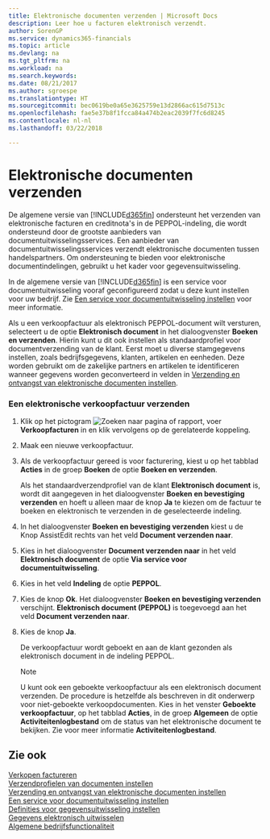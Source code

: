 ```yaml
---
title: Elektronische documenten verzenden | Microsoft Docs
description: Leer hoe u facturen elektronisch verzendt.
author: SorenGP
ms.service: dynamics365-financials
ms.topic: article
ms.devlang: na
ms.tgt_pltfrm: na
ms.workload: na
ms.search.keywords: 
ms.date: 08/21/2017
ms.author: sgroespe
ms.translationtype: HT
ms.sourcegitcommit: bec0619be0a65e3625759e13d2866ac615d7513c
ms.openlocfilehash: fae5e37b8f1fcca84a474b2eac2039f7fc6d8245
ms.contentlocale: nl-nl
ms.lasthandoff: 03/22/2018

---
```

# <a name="send-electronic-documents"></a>Elektronische documenten verzenden
De algemene versie van [!INCLUDE[d365fin](includes/d365fin_md.md)] ondersteunt het verzenden van elektronische facturen en creditnota's in de PEPPOL-indeling, die wordt ondersteund door de grootste aanbieders van documentuitwisselingsservices. Een aanbieder van documentuitwisselingsservices verzendt elektronische documenten tussen handelspartners. Om ondersteuning te bieden voor elektronische documentindelingen, gebruikt u het kader voor gegevensuitwisseling.  

 In de algemene versie van [!INCLUDE[d365fin](includes/d365fin_md.md)] is een service voor documentuitwisseling vooraf geconfigureerd zodat u deze kunt instellen voor uw bedrijf. Zie [Een service voor documentuitwisseling instellen](across-how-to-set-up-a-document-exchange-service.md) voor meer informatie.  

 Als u een verkoopfactuur als elektronisch PEPPOL-document wilt versturen, selecteert u de optie **Elektronisch document** in het dialoogvenster **Boeken en verzenden**. Hierin kunt u dit ook instellen als standaardprofiel voor documentverzending van de klant. Eerst moet u diverse stamgegevens instellen, zoals bedrijfsgegevens, klanten, artikelen en eenheden. Deze worden gebruikt om de zakelijke partners en artikelen te identificeren wanneer gegevens worden geconverteerd in velden in [Verzending en ontvangst van elektronische documenten instellen](across-how-to-set-up-electronic-document-sending-and-receiving.md).  

### <a name="to-send-an-electronic-sales-invoice"></a>Een elektronische verkoopfactuur verzenden  

1.  Klik op het pictogram ![Zoeken naar pagina of rapport](media/ui-search/search_small.png "pictogram Zoeken naar pagina of rapport"), voer **Verkoopfacturen** in en klik vervolgens op de gerelateerde koppeling.  

2.  Maak een nieuwe verkoopfactuur.  

3.  Als de verkoopfactuur gereed is voor facturering, kiest u op het tabblad **Acties** in de groep **Boeken** de optie **Boeken en verzenden**.  

     Als het standaardverzendprofiel van de klant **Elektronisch document** is, wordt dit aangegeven in het dialoogvenster **Boeken en bevestiging verzenden** en hoeft u alleen maar de knop **Ja** te kiezen om de factuur te boeken en elektronisch te verzenden in de geselecteerde indeling.  

4.  In het dialoogvenster **Boeken en bevestiging verzenden** kiest u de Knop AssistEdit rechts van het veld **Document verzenden naar**.  

5.  Kies in het dialoogvenster **Document verzenden naar** in het veld **Elektronisch document** de optie **Via service voor documentuitwisseling**.  

6.  Kies in het veld **Indeling** de optie **PEPPOL**.  

7.  Kies de knop **Ok**. Het dialoogvenster **Boeken en bevestiging verzenden** verschijnt. **Elektronisch document (PEPPOL)** is toegevoegd aan het veld **Document verzenden naar**.  

8.  Kies de knop **Ja**.  

     De verkoopfactuur wordt geboekt en aan de klant gezonden als elektronisch document in de indeling PEPPOL.  

    > [!NOTE]  
    >  U kunt ook een geboekte verkoopfactuur als een elektronisch document verzenden. De procedure is hetzelfde als beschreven in dit onderwerp voor niet-geboekte verkoopdocumenten. Kies in het venster **Geboekte verkoopfactuur**, op het tabblad **Acties**, in de groep **Algemeen** de optie **Activiteitenlogbestand** om de status van het elektronische document te bekijken. Zie voor meer informatie **Activiteitenlogbestand**.  

## <a name="see-also"></a>Zie ook  
[Verkopen factureren](sales-how-invoice-sales.md)  
[Verzendprofielen van documenten instellen](sales-how-setup-document-send-profiles.md)  
[Verzending en ontvangst van elektronische documenten instellen](across-how-to-set-up-electronic-document-sending-and-receiving.md)  
[Een service voor documentuitwisseling instellen](across-how-to-set-up-a-document-exchange-service.md)  
[Definities voor gegevensuitwisseling instellen](across-how-to-set-up-data-exchange-definitions.md)  
[Gegevens elektronisch uitwisselen](across-data-exchange.md)  
[Algemene bedrijfsfunctionaliteit](ui-across-business-areas.md)  

